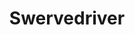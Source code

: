 ---
title: "Swervedriver"
summary: "Swervedriver are an English alternative rock band formed in Oxford in 1989 around core members Adam Franklin and Jimmy Hartridge. Between 1989 and 1998, the band released four studio albums and numerous EPs and singles despite a considerable flux of members, managers, and record labels. By 1993 the band's lineup had settled with Franklin on vocals/guitar, Hartridge on guitar, Jez Hindmarsh on drums, and Steve George on bass. They had emerged with a heavier rock sound than their shoegaze contemporaries, and over the next five years it evolved to include elements of psychedelia, classic pop, and indie rock.
Record label issues and waning interest within the group led to their split at the end of 1998. A decade later, Swervedriver reunited and toured periodically over the next five years, releasing their first new material in fifteen years with the 2013 single \"Deep Wound\". They have since released two full-length albums, I Wasn't Born to Lose You in 2015 and Future Ruins in 2019, with touring stand-ins drummer Mikey Jones and bassist Mick Quinn permanently joining the band."
slug: "swervedriver"
image: "swervedriver.jpg"
apple_music_artist_url: "https://music.apple.com/gb/artist/swervedriver/388347"
wikipedia_url: "https://en.wikipedia.org/wiki/Swervedriver"
---